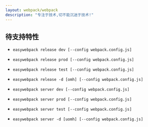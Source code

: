 ```yaml
---
layout: webpack/webpack
description: "专注于技术,切不能沉迷于技术!"
---
```



## 待支持特性


- `easywebpack release dev [--config webpack.config.js]` 
- `easywebpack release prod [--config webpack.config.js]` 
- `easywebpack release test [--config webpack.config.js]` 
- `easywebpack release -d [omh] [--config webpack.config.js]` 

- `easywebpack server dev [--config webpack.config.js]` 
- `easywebpack server prod [--config webpack.config.js]` 
- `easywebpack server test [--config webpack.config.js]` 
- `easywebpack server -d [uomh] [--config webpack.config.js]` 